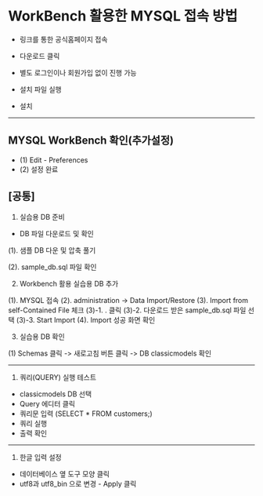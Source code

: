 # WorkBench 활용한 MYSQL 접속 방법

* 링크를 통한 공식홈페이지 접속

* 다운로드 클릭

* 별도 로그인이나 회원가입 없이 진행 가능

* 설치 파일 실행

* 설치

-------------

## MYSQL WorkBench 확인(추가설정)

*  (1) Edit - Preferences
*  (2) 설정 완료

## [공통] 

1. 실습용 DB 준비

* DB 파일 다운로드 및 확인

 (1). 샘플 DB 다운 및 압축 풀기

 (2). sample_db.sql 파일 확인

2. Workbench 활용 실습용 DB 추가

 (1). MYSQL 접속
 (2). administration -> Data Import/Restore
 (3). Import from self-Contained File 체크
 (3)-1. . 클릭
 (3)-2. 다운로드 받은 sample_db.sql 파일 선택
 (3)-3. Start Import
 (4). Import 성공 화면 확인

 3. 실습용 DB 확인

 (1) Schemas 클릭
 -> 새로고침 버튼 클릭
 -> DB classicmodels 확인

---

1. 쿼리(QUERY) 실행 테스트
* classicmodels DB 선택
* Query 에디터 클릭
* 쿼리문 입력 (SELECT * FROM customers;)
* 쿼리 실행
* 출력 확인

--- 

1. 한글 입력 설정

* 데이터베이스 옆 도구 모양 클릭
* utf8과 utf8_bin 으로 변경 - Apply 클릭